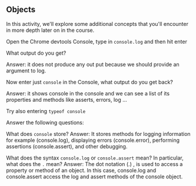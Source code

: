 ## Objects

In this activity, we'll explore some additional concepts that you'll encounter in more depth later on in the course.

Open the Chrome devtools Console, type in `console.log` and then hit enter

What output do you get?

Answer: it does not produce any out put because we should provide an argument to log.

Now enter just `console` in the Console, what output do you get back?

Answer: it shows console in the console and we can see a list of its properties and methods like asserts, errors, log ...

Try also entering `typeof console`

Answer the following questions:

What does `console` store?
Answer: It stores methods for logging information for example (console.log), displaying errors (console.error), performing assertions (console.assert), and other debugging.

What does the syntax `console.log` or `console.assert` mean? In particular, what does the `.` mean?
Answer: The dot notation (.) , is used to access a property or method of an object. In this case, console.log and console.assert access the log and assert methods of the console object.
